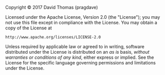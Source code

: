 Copyright © 2017 David Thomas (pragdave)

Licensed under the Apache License, Version 2.0 (the "License"); you
may not use this file except in compliance with the License. You may
obtain a copy of the License at

    http://www.apache.org/licenses/LICENSE-2.0

Unless required by applicable law or agreed to in writing, software
distributed under the License is distributed on an _as is_ basis,
*without warranties or conditions of any kind*, either express or
implied. See the License for the specific language governing
permissions and limitations under the License.
